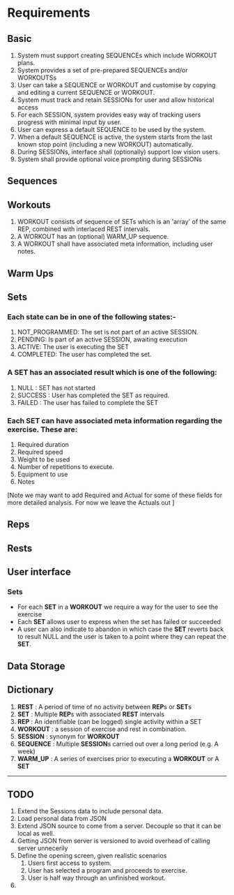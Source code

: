 # Requirements

## Basic
1. System must support creating SEQUENCEs which include WORKOUT plans.
1. System provides a set of pre-prepared SEQUENCEs and/or WORKOUTSs
1. User can take a SEQUENCE or WORKOUT and customise by copying and editing a current SEQUENCE or WORKOUT.
1. System must track and retain SESSIONs for user and allow historical access
1. For each SESSION, system provides easy way of tracking users progress with minimal input by user.
1. User can express a default SEQUENCE to be used by the system.
1. When a default SEQUENCE is active, the system starts from the last known stop point (including a new WORKOUT) automatically.
1. During SESSIONs, interface shall (optionally) support low vision users.
1. System shall provide optional voice prompting during SESSIONs

## Sequences

## Workouts
1. WORKOUT consists of sequence of SETs which is an 'array' of the same REP, combined with interlaced REST intervals.
1. A WORKOUT has an (optional) WARM_UP sequence.
1. A WORKOUT shall have associated meta information, including user notes.

## Warm Ups

## Sets

### Each state can be in one of the following states:-
1. NOT_PROGRAMMED: The set is not part of an active SESSION.
1. PENDING: Is part of an active SESSION, awaiting execution
1. ACTIVE: The user is executing the SET
1. COMPLETED: The user has completed the set.

### A SET has an associated result which is one of the following:
1. NULL : SET has not started
1. SUCCESS : User has completed the SET as required.
1. FAILED : The user has failed to complete the SET

### Each SET can have associated meta information regarding the exercise. These are:

1. Required duration
1. Required speed
1. Weight to be used
1. Number of repetitions to execute.
1. Equipment to use
1. Notes


[Note we may want to add Required and Actual for some of these fields for more detailed analysis. For now we leave the Actuals out ]

## Reps

## Rests

## User interface

### Sets

* For each **SET** in a **WORKOUT** we require a way for the user to see the exercise
* Each **SET** allows user to express when the set has failed or succeeded
* A user can also indicate to abandon in which case the **SET** reverts back to result NULL and the user is taken to a point where they can repeat the **SET**.

## Data Storage

## Dictionary
1. **REST** : A period of time of no activity between **REP**s or **SET**s
1. **SET** : Multiple **REP**s with associated **REST** intervals
1. **REP** : An identifiable (can be logged) single activity within a SET
1. **WORKOUT** : a session of exercise and rest in combination.
1. **SESSION** : synonym for **WORKOUT**
1. **SEQUENCE** : Multiple **SESSION**s carried out over a long period (e.g. A week)
1. **WARM_UP** : A series of exercises prior to executing a **WORKOUT** or A **SET**

---

## TODO

1. Extend the Sessions data to include personal data.
1. Load personal data from JSON
1. Extend JSON source to come from a server. Decouple so that it can be local as well.
1. Getting JSON from server is versioned to avoid overhead of calling server unnecerily
1. Define the opening screen, given realistic scenarios
   1. Users first access to system.
   1. User has selected a program and proceeds to exercise.
   1. User is half way through an unfinished workout.
1.  